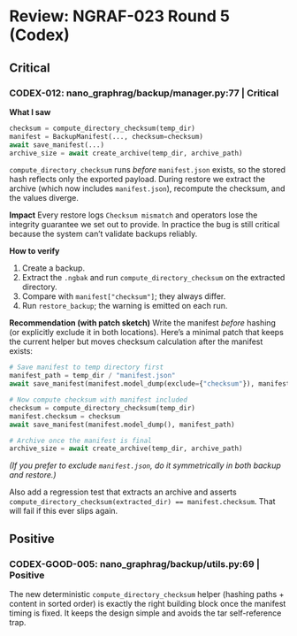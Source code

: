 # Review: NGRAF-023 Round 5 (Codex)

## Critical

### CODEX-012: nano_graphrag/backup/manager.py:77 | Critical
**What I saw**
```python
checksum = compute_directory_checksum(temp_dir)
manifest = BackupManifest(..., checksum=checksum)
await save_manifest(...)
archive_size = await create_archive(temp_dir, archive_path)
```
`compute_directory_checksum` runs *before* `manifest.json` exists, so the stored hash reflects only the exported payload. During restore we extract the archive (which now includes `manifest.json`), recompute the checksum, and the values diverge.

**Impact**
Every restore logs `Checksum mismatch` and operators lose the integrity guarantee we set out to provide. In practice the bug is still critical because the system can’t validate backups reliably.

**How to verify**
1. Create a backup.
2. Extract the `.ngbak` and run `compute_directory_checksum` on the extracted directory.
3. Compare with `manifest["checksum"]`; they always differ.
4. Run `restore_backup`; the warning is emitted on each run.

**Recommendation (with patch sketch)**
Write the manifest *before* hashing (or explicitly exclude it in both locations). Here’s a minimal patch that keeps the current helper but moves checksum calculation after the manifest exists:
```python
# Save manifest to temp directory first
manifest_path = temp_dir / "manifest.json"
await save_manifest(manifest.model_dump(exclude={"checksum"}), manifest_path)

# Now compute checksum with manifest included
checksum = compute_directory_checksum(temp_dir)
manifest.checksum = checksum
await save_manifest(manifest.model_dump(), manifest_path)

# Archive once the manifest is final
archive_size = await create_archive(temp_dir, archive_path)
```
_(If you prefer to exclude `manifest.json`, do it symmetrically in both backup and restore.)_

Also add a regression test that extracts an archive and asserts `compute_directory_checksum(extracted_dir) == manifest.checksum`. That will fail if this ever slips again.

## Positive

### CODEX-GOOD-005: nano_graphrag/backup/utils.py:69 | Positive
The new deterministic `compute_directory_checksum` helper (hashing paths + content in sorted order) is exactly the right building block once the manifest timing is fixed. It keeps the design simple and avoids the tar self-reference trap.
